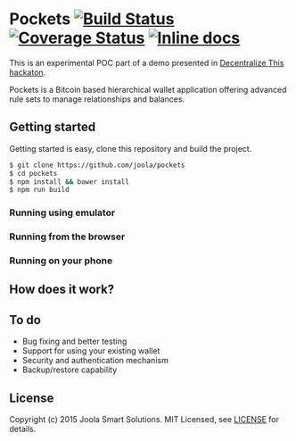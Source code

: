 # Pockets [![Build Status](https://travis-ci.org/joola/pockets.svg)](https://travis-ci.org/joola/pockets) [![Coverage Status](https://coveralls.io/repos/joola/pockets/badge.svg)](https://coveralls.io/r/joola/pockets) [![Inline docs](http://inch-ci.org/github/joola/pockets.svg?branch=develop)](http://inch-ci.org/github/joola/pockets)

>
This is an experimental POC part of a demo presented in [Decentralize This hackaton](http://www.meetup.com/BTCHACKIL/events/220646630/).

Pockets is a Bitcoin based hierarchical wallet application offering advanced
rule sets to manage relationships and balances.

## Getting started

Getting started is easy, clone this repository and build the project.

```bash
$ git clone https://github.com/joola/pockets
$ cd pockets
$ npm install && bower install
$ npm run build
```

### Running using emulator

### Running from the browser

### Running on your phone

## How does it work?

## To do
- Bug fixing and better testing
- Support for using your existing wallet
- Security and authentication mechanism
- Backup/restore capability

## License

Copyright (c) 2015 Joola Smart Solutions. MIT Licensed, see [LICENSE][license] for details.

[license]: https://github.com/joola/pockets/blob/develop/LICENSE.md